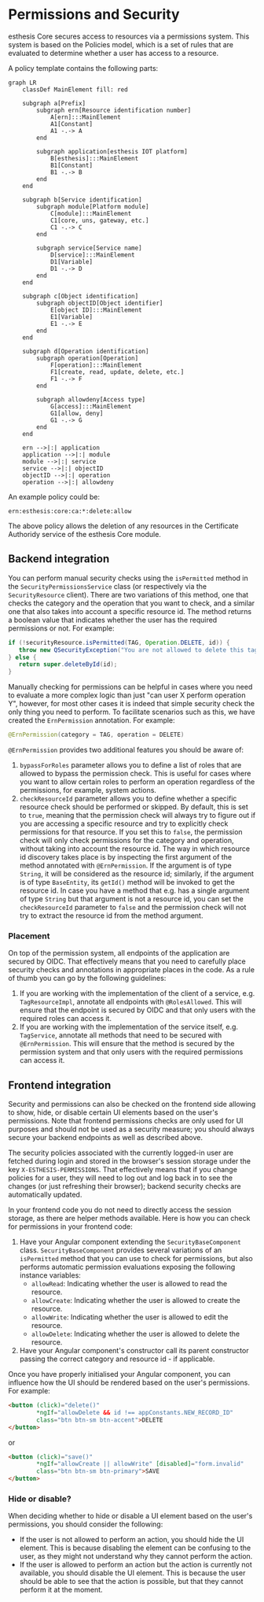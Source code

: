 # Permissions and Security

esthesis Core secures access to resources via a permissions system. This system is based on the
Policies model, which is a set of rules that are evaluated to determine whether a user has access
to a resource.

A policy template contains the following parts:

```mermaid
graph LR
	classDef MainElement fill: red

	subgraph a[Prefix]
		subgraph ern[Resource identification number]
			A[ern]:::MainElement
			A1[Constant]
			A1 -.-> A
		end

		subgraph application[esthesis IOT platform]
			B[esthesis]:::MainElement
			B1[Constant]
			B1 -.-> B
		end
	end

	subgraph b[Service identification]
		subgraph module[Platform module]
			C[module]:::MainElement
			C1[core, uns, gateway, etc.]
			C1 -.-> C
		end

		subgraph service[Service name]
			D[service]:::MainElement
			D1[Variable]
			D1 -.-> D
		end
	end

	subgraph c[Object identification]
		subgraph objectID[Object identifier]
			E[object ID]:::MainElement
			E1[Variable]
			E1 -.-> E
		end
	end

	subgraph d[Operation identification]
		subgraph operation[Operation]
			F[operation]:::MainElement
			F1[create, read, update, delete, etc.]
			F1 -.-> F
		end

		subgraph allowdeny[Access type]
			G[access]:::MainElement
			G1[allow, deny]
			G1 -.-> G
		end
	end

	ern -->|:| application
	application -->|:| module
	module -->|:| service
	service -->|:| objectID
	objectID -->|:| operation
	operation -->|:| allowdeny
```

An example policy could be:

```text
ern:esthesis:core:ca:*:delete:allow
```

The above policy allows the deletion of any resources in the Certificate Authoridy service of the
esthesis Core module.

## Backend integration
You can perform manual security checks using the `isPermitted` method in the `SecurityPermissionsService`
class (or respectively via the `SecurityResource` client). There are two variations of this method,
one that checks the category and the operation that you want to check, and a similar one that also
takes into account a specific resource id. The method returns a boolean value that indicates whether
the user has the required permissions or not. For example:
```java
if (!securityResource.isPermitted(TAG, Operation.DELETE, id)) {
   throw new QSecurityException("You are not allowed to delete this tag.");
} else {
   return super.deleteById(id);
}
```

Manually checking for permissions can be helpful in cases where you need to evaluate a more complex
logic than just "can user X perform operation Y", however, for most other cases it is indeed that
simple security check the only thing you need to perform. To facilitate scenarios such as this, we
have created the `ErnPermission` annotation. For example:
```java
@ErnPermission(category = TAG, operation = DELETE)
```

`@ErnPermission` provides two additional features you should be aware of:
1. `bypassForRoles` parameter allows you to define a list of roles that are allowed to bypass the
	permission check. This is useful for cases where you want to allow certain roles to perform an
	operation regardless of the permissions, for example, system actions.
2. `checkResourceId` parameter allows you to define whether a specific resource check should be
	performed or skipped. By default, this is set to `true`, meaning that the permission check will
	always try to figure out if you are accessing a specific resource and try to explicitly check
	permissions for that resource. If you set this to `false`, the permission check will only check
	permissions for the category and operation, without taking into account the resource id. The way
	in which resource id discovery takes place is by inspecting the first argument of the method
	annotated with `@ErnPermission`. If the argument is of type `String`, it will be considered as
	the resource id; similarly, if the argument is of type `BaseEntity`, its `getId()` method will be
	invoked to get the resource id. In case you have a method that e.g. has a single argument of type
	`String` but that argument is not a resource id, you can set the `checkResourceId` parameter to
	`false` and the permission check will not try to extract the resource id from the method argument.

### Placement
On top of the permission system, all endpoints of the application are secured by OIDC. That
effectively means that you need to carefully place security checks and annotations in appropriate
places in the code. As a rule of thumb you can go by the following guidelines:
1. If you are working with the implementation of the client of a service, e.g. `TagResourceImpl`,
	annotate all endpoints with `@RolesAllowed`. This will ensure that the endpoint is secured by
	OIDC and that only users with the required roles can access it.
2. If you are working with the implementation of the service itself, e.g. `TagService`, annotate
	all methods that need to be secured with `@ErnPermission`. This will ensure that the method is
	secured by the permission system and that only users with the required permissions can access it.

## Frontend integration
Security and permissions can also be checked on the frontend side allowing to show, hide, or disable
certain UI elements based on the user's permissions. Note that frontend permissions checks are only
used for UI purposes and should not be used as a security measure; you should always secure your
backend endpoints as well as described above.

The security policies associated with the currently logged-in user are fetched during login and
stored in the browser's session storage under the key `X-ESTHESIS-PERMISSIONS`. That effectively
means that if you change policies for a user, they will need to log out and log back in to see the
changes (or just refreshing their browser); backend security checks are automatically updated.

In your frontend code you do not need to directly access the session storage, as there are helper
methods available. Here is how you can check for permissions in your frontend code:
1. Have your Angular component extending the `SecurityBaseComponent` class. `SecurityBaseComponent`
provides several variations of an `isPermitted` method that you can use to check for permissions, but
also performs automatic permission evaluations exposing the following instance variables:
   - `allowRead`: Indicating whether the user is allowed to read the resource.
   - `allowCreate`: Indicating whether the user is allowed to create the resource.
   - `allowWrite`: Indicating whether the user is allowed to edit the resource.
   - `allowDelete`: Indicating whether the user is allowed to delete the resource.
2. Have your Angular component's constructor call its parent constructor passing the correct
category and resource id - if applicable.

Once you have properly initialised your Angular component, you can influence how the UI should be
rendered based on the user's permissions. For example:
```html
<button (click)="delete()"
        *ngIf="allowDelete && id !== appConstants.NEW_RECORD_ID"
        class="btn btn-sm btn-accent">DELETE
</button>
```
or
```html
<button (click)="save()"
        *ngIf="allowCreate || allowWrite" [disabled]="form.invalid"
        class="btn btn-sm btn-primary">SAVE
</button>
```

### Hide or disable?
When deciding whether to hide or disable a UI element based on the user's permissions, you should
consider the following:
- If the user is not allowed to perform an action, you should hide the UI element. This is because
	disabling the element can be confusing to the user, as they might not understand why they cannot
	perform the action.
- If the user is allowed to perform an action but the action is currently not available, you should
	disable the UI element. This is because the user should be able to see that the action is possible,
	but that they cannot perform it at the moment.
